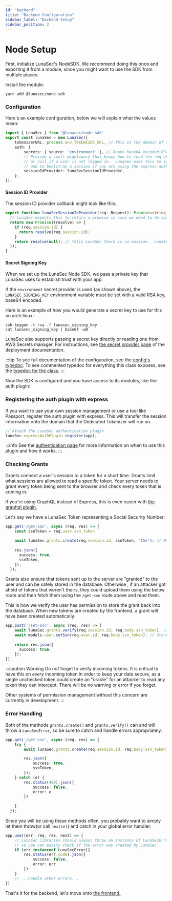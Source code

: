 ```yaml
---
id: "backend"
title: "Backend Configuration"
sidebar_label: "Backend Setup"
sidebar_position: 2
---
```

<!--
  ~ Copyright by LunaSec (owned by Refinery Labs, Inc)
  ~
  ~ Licensed under the Creative Commons Attribution-ShareAlike 4.0 International
  ~ (the "License"); you may not use this file except in compliance with the
  ~ License. You may obtain a copy of the License at
  ~
  ~ https://creativecommons.org/licenses/by-sa/4.0/legalcode
  ~
  ~ See the License for the specific language governing permissions and
  ~ limitations under the License.
  ~
-->
# Node Setup
First, initialize LunaSec's NodeSDK.  We recommend doing this once and exporting it from a module, since you might want to use the
SDK from multiple places.

Install the module:
```shell
yarn add @lunasec/node-sdk
```
### Configuration
Here's an example configuration, below we will explain what the values mean:  
```typescript
import { LunaSec } from '@lunasec/node-sdk'
export const lunaSec = new LunaSec({
    tokenizerURL: process.env.TOKENIZER_URL, // This is the domain of the Tokenizer Backend
    auth: {
        secrets: { source: 'environment' }, // Reads base64 encoded RSA key from LUNASEC_SIGNING_KEY
        // Provide a small middleware that knows how to read the req object and return a promise containing a session id
        // or null if a user is not logged in.  LunaSec uses this to automatically create and verify token grants
        // and to bootstrap a session if you are using the express-auth-plugin
        sessionIdProvider: lunaSecSessionIdProvider,
    },
});
```

#### Session ID Provider
The session ID provider callback might look like this:
```typescript
export function lunaSecSessionIdProvider(req: Request): Promise<string | null> {
  // LunaSec expects this to return a promise in case we need to do something async
  return new Promise((resolve) => {
    if (req.session.id) {
      return resolve(req.session.id);
    }
    return resolve(null); // Tells LunaSec there is no session.  LunaSec Elements will not work in this case
  });
}
```
#### Secret Signing Key
When we set up the LunaSec Node SDK, we pass a private key that LunaSec uses to establish trust with your app.

If the `environment` secret provider is used (as shown above), the `LUNASEC_SIGNING_KEY` environment
variable must be set with a valid RSA key, base64 encoded. 

Here is an example of how you would generate a secret key to use for this on arch linux:
```shell
ssh-keygen -t rsa -f lunasec_signing_key
cat lunasec_signing_key | base64 -w0
```

LunaSec also supports passing a secret key directly or reading one from AWS Secrets manager.
For instructions, see [the secret provider page](/pages/deployment/secret-providers) of the deployment documentation.

:::tip
To see full documentation of the configuration, see the [config's typedoc](/pages/node-sdk/interfaces/LunaSecConfig/).  To 
see commented typedoc for everything this class exposes, see the [typedoc for the class](/pages/node-sdk/classes/LunaSec/).
:::

Now the SDK is configured and you have access to its modules, like the auth plugin: 

### Registering the auth plugin with express


If you want to use your own session management or use a tool like Passport, register the auth plugin with express. This will transfer the session information
onto the domain that the Dedicated Tokenizer will run on.

```typescript
// Attach the LunaSec authentication plugin
lunaSec.expressAuthPlugin.register(app);
```

:::info
See the [authentication page](../../overview/authentication.md) for more information on when to use this plugin and how it works.
:::

### Checking Grants

Grants connect a user's session to a token for a short time. Grants limit what sessions are allowed to read a specific token.  Your server needs to grant every token being sent to the browser
and check every token that is coming in. 

If you're using GraphQL instead of Express, this is even easier with [the graphql plugin.](./apollo-graphql.md)

Let's say we have a LunaSec Token representing a Social Security Number:
```typescript
app.get('/get-ssn', async (req, res) => {
    const ssnToken = req.user.ssn_token
    
    await lunaSec.grants.create(req.session.id, ssnToken, '15m'); // Make a grant, optionally overriding the default expiration time
    
    res.json({
      success: true,
      ssnToken,
    });
  });
```
Grants also ensure that tokens sent up to the server are "granted" to the user and can be safely stored in the database.  Otherwise , 
if an attacker got ahold of tokens that weren't theirs, they could upload them using the below route and then fetch them using the `/get-ssn` route above and read them.

This is how we verify the user has permission to store the grant back into the database.
When new tokens are created by the frontend, a grant will have been created automatically.  

```typescript
app.post('/set-ssn', async (req, res) => {
    await lunaSec.grants.verify(req.session.id, req.body.ssn_token); // Checks this user has a grant for the token. 
    await models.user.setSsn(req.user.id, req.body.ssn_token); // Stores the ssn_token in the database
    
    return res.json({
      success: true,
    });
});
```
:::caution Warning
Do _not_ forget to verify incoming tokens. It is critical to have this on _every_ incoming token in order to keep your data secure, as a single unchecked token
could create an "oracle" for an attacker to read any token they can intercept. There will be no warning or error if you forget.

Other systems of permission management without this concern are currently in development.
:::
### Error Handling
Both of the methods `grants.create()` and `grants.verify()` can and will throw a `LunaSecError`, so be sure to catch and handle errors appropriately.  

```typescript
app.get('/get-ssn', async (req, res) => {
    try {
        await lunaSec.grants.create(req.session.id, req.body.ssn_token); // Make a grant 

        res.json({
            success: true,
            ssnToken,
        });
    } catch (e) {
        res.status(400).json({
            success: false,
            error: e
        })
        
    }    
  });
```

Since you will be using these methods often, you probably want to simply let them throw(or call `next(e)`) and catch in your global error handler:

```typescript
app.use((err, req, res, next) => {
    // LunaSec libraries should always throw an instance of LunaSecError in normal operation
    // so you can easily check if the error was created by LunaSec
    if (err instanceof LunaSecError){ 
        res.status(err.code).json({
            success: false,
            error: err
        })
    }
    // ...handle other errors...
})
```

That's it for the backend, let's move onto [the frontend.](./frontend-config.md)